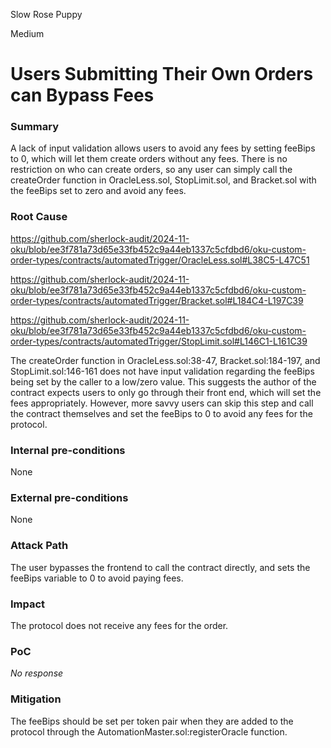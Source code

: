 Slow Rose Puppy

Medium

# Users Submitting Their Own Orders can Bypass Fees

### Summary

A lack of input validation allows users to avoid any fees by setting feeBips to 0, which will let them create orders without any fees. There is no restriction on who can create orders, so any user can simply call the createOrder function in OracleLess.sol, StopLimit.sol, and Bracket.sol with the feeBips set to zero and avoid any fees.

### Root Cause

https://github.com/sherlock-audit/2024-11-oku/blob/ee3f781a73d65e33fb452c9a44eb1337c5cfdbd6/oku-custom-order-types/contracts/automatedTrigger/OracleLess.sol#L38C5-L47C51

https://github.com/sherlock-audit/2024-11-oku/blob/ee3f781a73d65e33fb452c9a44eb1337c5cfdbd6/oku-custom-order-types/contracts/automatedTrigger/Bracket.sol#L184C4-L197C39

https://github.com/sherlock-audit/2024-11-oku/blob/ee3f781a73d65e33fb452c9a44eb1337c5cfdbd6/oku-custom-order-types/contracts/automatedTrigger/StopLimit.sol#L146C1-L161C39

The createOrder function in OracleLess.sol:38-47, Bracket.sol:184-197, and StopLimit.sol:146-161 does not have input validation regarding the feeBips being set by the caller to a low/zero value. This suggests the author of the contract expects
users to only go through their front end, which will set the fees appropriately. However, more savvy users can skip this step and call the contract themselves and set the feeBips to 0 to avoid any fees for the protocol.



### Internal pre-conditions

None

### External pre-conditions

None

### Attack Path

The user bypasses the frontend to call the contract directly, and sets the feeBips variable to 0 to avoid paying fees.

### Impact

The protocol does not receive any fees for the order.

### PoC

_No response_

### Mitigation

The feeBips should be set per token pair when they are added to the protocol through the AutomationMaster.sol:registerOracle function.